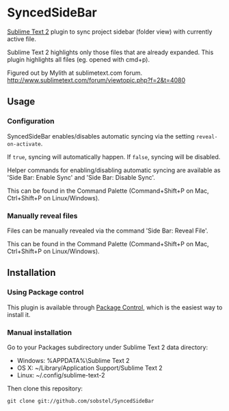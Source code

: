 SyncedSideBar
=============

[Sublime Text 2](http://www.sublimetext.com/) plugin to sync project sidebar
(folder view) with currently active file.

Sublime Text 2 highlights only those files that are already expanded. This plugin highlights all files (eg. opened with cmd+p).

Figured out by Mylith at sublimetext.com forum.
http://www.sublimetext.com/forum/viewtopic.php?f=2&t=4080

Usage
-----

### Configuration

SyncedSideBar enables/disables automatic syncing via the setting `reveal-on-activate`.

If `true`, syncing will automatically happen. If `false`, syncing will be disabled.

Helper commands for enabling/disabling automatic syncing are available as 'Side Bar: Enable Sync' and 'Side Bar: Disable Sync'.

This can be found in the Command Palette (Command+Shift+P on Mac, Ctrl+Shift+P on Linux/Windows).

### Manually reveal files

Files can be manually revealed via the command 'Side Bar: Reveal File'.

This can be found in the Command Palette (Command+Shift+P on Mac, Ctrl+Shift+P on Linux/Windows).

Installation
------------

### Using Package control

This plugin is available through [Package Control](http://wbond.net/sublime_packages/package_control),
which is the easiest way to install it.

### Manual installation

Go to your Packages subdirectory under Sublime Text 2 data directory:

* Windows: %APPDATA%\Sublime Text 2
* OS X: ~/Library/Application Support/Sublime Text 2
* Linux: ~/.config/sublime-text-2

Then clone this repository:

    git clone git://github.com/sobstel/SyncedSideBar

